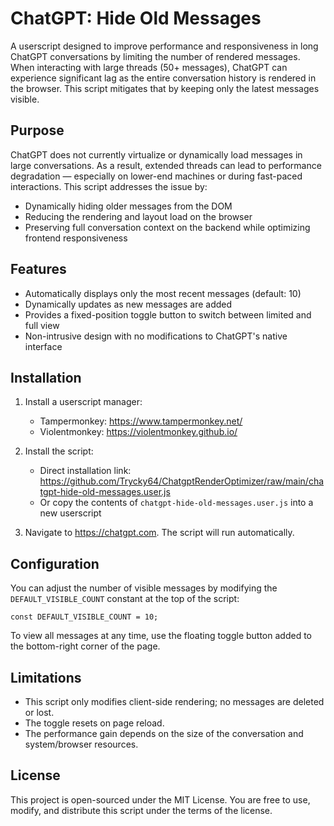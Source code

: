 # ChatGPT: Hide Old Messages

A userscript designed to improve performance and responsiveness in long ChatGPT conversations by limiting the number of rendered messages. When interacting with large threads (50+ messages), ChatGPT can experience significant lag as the entire conversation history is rendered in the browser. This script mitigates that by keeping only the latest messages visible.

## Purpose

ChatGPT does not currently virtualize or dynamically load messages in large conversations. As a result, extended threads can lead to performance degradation — especially on lower-end machines or during fast-paced interactions. This script addresses the issue by:

- Dynamically hiding older messages from the DOM
- Reducing the rendering and layout load on the browser
- Preserving full conversation context on the backend while optimizing frontend responsiveness

## Features

- Automatically displays only the most recent messages (default: 10)
- Dynamically updates as new messages are added
- Provides a fixed-position toggle button to switch between limited and full view
- Non-intrusive design with no modifications to ChatGPT's native interface

## Installation

1. Install a userscript manager:
   - Tampermonkey: https://www.tampermonkey.net/
   - Violentmonkey: https://violentmonkey.github.io/

2. Install the script:
   - Direct installation link: https://github.com/Trycky64/ChatgptRenderOptimizer/raw/main/chatgpt-hide-old-messages.user.js
   - Or copy the contents of `chatgpt-hide-old-messages.user.js` into a new userscript

3. Navigate to https://chatgpt.com. The script will run automatically.

## Configuration

You can adjust the number of visible messages by modifying the `DEFAULT_VISIBLE_COUNT` constant at the top of the script:

    const DEFAULT_VISIBLE_COUNT = 10;

To view all messages at any time, use the floating toggle button added to the bottom-right corner of the page.

## Limitations

- This script only modifies client-side rendering; no messages are deleted or lost.
- The toggle resets on page reload.
- The performance gain depends on the size of the conversation and system/browser resources.

## License

This project is open-sourced under the MIT License. You are free to use, modify, and distribute this script under the terms of the license.
